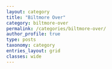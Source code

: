 ```yaml
---
layout: category
title: "Biltmore Over"
category: biltmore-over
permalink: /categories/biltmore-over/
author_profile: true
type: posts
taxonomy: category
entries_layout: grid
classes: wide
---
```

